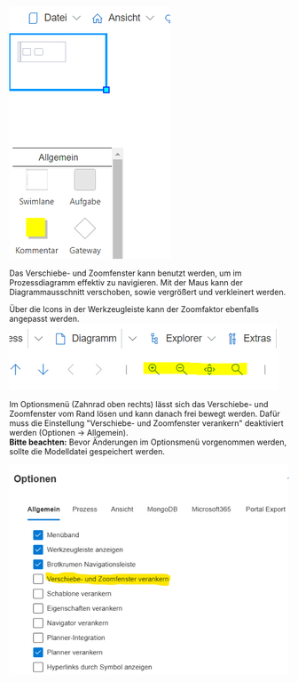 
![PanZoom](./images/Verschiebe_Zoom_Start.png)

Das Verschiebe- und Zoomfenster kann benutzt werden, um im Prozessdiagramm effektiv zu navigieren.
Mit der Maus kann der Diagrammausschnitt verschoben, sowie vergrößert und verkleinert werden.

Über die Icons in der Werkzeugleiste kann der Zoomfaktor ebenfalls angepasst werden.
![PanZoomWerkzeug](./images/Verschiebe_Zoom_Leiste.png)

Im Optionsmenü (Zahnrad oben rechts) lässt sich das Verschiebe- und Zoomfenster vom Rand lösen und kann danach frei bewegt werden. Dafür muss die Einstellung "Verschiebe- und Zoomfenster verankern" deaktiviert werden (Optionen -> Allgemein).<BR>
**Bitte beachten:** Bevor Änderungen im Optionsmenü vorgenommen werden, sollte die Modelldatei gespeichert werden.


![Menüeintrag_ZoomDock_neu](./images/Verschiebe_Zoom_Optionen.png)

